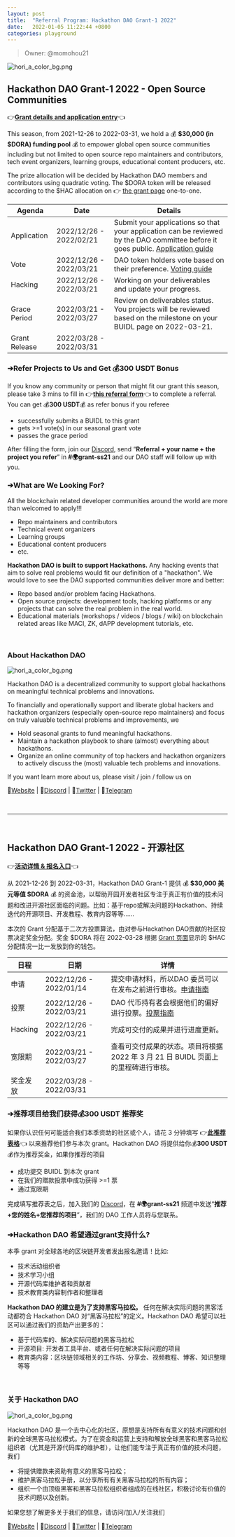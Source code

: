 ```yaml
---
layout: post
title:  "Referral Program: Hackathon DAO Grant-1 2022"
date:   2022-01-05 11:22:44 +0800
categories: playground
---
```


> Owner: @momohou21

![hori_a_color_bg.png](/Hackathon-Playbook/img/grant22s1.png)

## **Hackathon DAO Grant-1 2022 - Open Source Communities**

👉[**Grant details and application entry**](https://hackerlink.io/grant/34/)👈

This season, from 2021-12-26 to 2022-03-31, we hold a 💰 **$30,000 (in $DORA) funding pool** 💰 to empower global open source communities including but not limited to open source repo maintainers and contributors, tech event organizers, learning groups, educational content producers, etc.

The prize allocation will be decided by Hackathon DAO members and contributors using quadratic voting. The $DORA token will be released according to the $HAC allocation on 👉 [the grant page](https://hackerlink.io/grant/34/) one-to-one.

| Agenda | Date | Details |
| --- | --- | --- |
| Application | 2022/12/26 - 2022/02/21 | Submit your applications so that your application can be reviewed by the DAO committee before it goes public. [Application guide](https://dorahacksglobal.github.io/Hackathon-Playbook/playground/2021/12/26/grant1-2022-application.html)   |
| Vote | 2022/12/26 - 2022/03/21 | DAO token holders vote based on their preference. [Voting guide](https://dorahacksglobal.github.io/Hackathon-Playbook/playground/2021/12/26/grant1-2022-voting.html) |
| Hacking | 2022/12/26 - 2022/03/21 | Working on your deliverables and update your progress.  |
| Grace Period | 2022/03/21 - 2022/03/27 | Review on deliverables status. You projects will be reviewed based on the milestone on your BUIDL page on 2022-03-21. |
| Grant Release | 2022/03/28 - 2022/03/31 |  |



### **➔Refer Projects to Us and Get 💰300 USDT Bonus**

If you know any community or person that might fit our grant this season, please take 3 mins to fill in 👉[**this referral form**](https://forms.gle/VZuD4JQAWo8Vjg8U6)👈 to complete a referral. You can get 💰**300 USDT**💰 as refer bonus if you referee 
- successfully submits a BUIDL to this grant
- gets >=1 vote(s) in our seasonal grant vote 
- passes the grace period

After filling the form, join our [Discord](https://discord.gg/gVBYGfmwQv), send “**Referral + your name + the project you refer**” in **#🌍grant-ss21** and our DAO staff will follow up with you.


### **➔What are We Looking For?**

All the blockchain related developer communities around the world are more than welcomed to apply!!!
- Repo maintainers and contributors
- Technical event organizers
- Learning groups
- Educational content producers
- etc.

**Hackathon DAO is built to support Hackathons.** Any hacking events that aim to solve real problems would fit our definition of a "hackathon". We would love to see the DAO supported communities deliver more and better:
- Repo based and/or problem facing Hackathons.
- Open source projects: development tools, hacking platforms or any projects that can solve the real problem in the real world.
- Educational materials (workshops / videos / blogs / wiki) on blockchain related areas like MACI, ZK, dAPP development tutorials, etc.

<br>

### About Hackathon DAO

![hori_a_color_bg.png](/Hackathon-Playbook/img/logo_pink.png)

Hackathon DAO is a decentralized community to support global hackathons on meaningful technical problems and innovations.

To financially and operationally support and liberate global hackers and hackathon organizers (especially open-source repo maintainers) and focus on truly valuable technical problems and improvements, we

- Hold seasonal grants to fund meaningful hackathons.
- Maintain a hackathon playbook to share (almost) everything about hackathons.
- Organize an online community of top hackers and hackathon organizers to actively discuss the (most) valuable tech problems and innovations.

If you want learn more about us, please visit / join / follow us on

🔗[Website](https://dorahacksglobal.github.io/Hackathon-Playbook/dao/) | 🔗[Discord](https://discord.gg/gVBYGfmwQv) | 🔗[Twitter](https://twitter.com/hackathonDAO) | 🔗[Telegram](https://t.me/+MHLRt9ZEp3AyMDRl)

<br>

---

<br>

## Hackathon DAO Grant-1 2022 - 开源社区

👉[**活动详情 & 报名入口**](https://hackerlink.io/grant/34/)👈

从 2021-12-26 到 2022-03-31，Hackathon DAO Grant-1 提供 💰 **$30,000 美元等值 $DORA** 💰 的资金池，以帮助开园开发者社区专注于真正有价值的技术问题和改进开源社区面临的问题。比如：基于repo或解决问题的Hackathon、持续迭代的开源项目、开发教程、教育内容等等……

本次的 Grant 分配基于二次方投票算法，由对参与Hackathon DAO贡献的社区投票决定奖金分配。奖金 $DORA 将在 2022-03-28 根据 [Grant 页面](https://hackerlink.io/grant/34/)显示的 $HAC 分配情况一比一发放到你的钱包。

| 日程 | 日期 | 详情 |
| --- | --- | --- |
| 申请 | 2022/12/26 - 2022/01/14 | 提交申请材料，所以DAO 委员可以在发布之前进行审核。[申请指南](https://dorahacksglobal.github.io/Hackathon-Playbook/playground/2021/12/26/grant1-2022-application.html) |
| 投票 | 2022/12/26 - 2022/03/21 | DAO 代币持有者会根据他们的偏好进行投票。[投票指南](https://dorahacksglobal.github.io/Hackathon-Playbook/playground/2021/12/26/grant1-2022-voting.html) |
| Hacking | 2022/12/26 - 2022/03/21 | 完成可交付的成果并进行进度更新。 |
| 宽限期 | 2022/03/21 - 2022/03/27 | 查看可交付成果的状态。项目将根据 2022 年 3 月 21 日 BUIDL 页面上的里程碑进行审核。 |
| 奖金发放 | 2022/03/28 - 2022/03/31 |  |


### **➔推荐项目给我们获得💰300 USDT 推荐奖**

如果你认识任何可能适合我们本季资助的社区或个人，请花 3 分钟填写 👉[**此推荐表格**](https://forms.gle/VZuD4JQAWo8Vjg8U6)👈 以来推荐他们参与本次 grant。Hackathon DAO 将提供给你💰**300 USDT**💰作为推荐奖金，如果你推荐的项目
- 成功提交 BUIDL 到本次 grant
- 在我们的赠款投票中成功获得 >=1 票
- 通过宽限期

完成填写推荐表之后，加入我们的 [Discord](https://discord.gg/gVBYGfmwQv)，在 **#🌍grant-ss21** 频道中发送“**推荐+您的姓名+您推荐的项目**”，我们的 DAO 工作人员将与您联系。


### **➔Hackathon DAO 希望通过grant支持什么?**

本季 grant 对全球各地的区块链开发者发出报名邀请！比如:
- 技术活动组织者
- 技术学习小组
- 开源代码库维护者和贡献者
- 技术教育类内容制作者和整理者

**Hackathon DAO 的建立是为了支持黑客马拉松。** 任何在解决实际问题的黑客活动都符合 Hackathon DAO 对“黑客马拉松”的定义。Hackathon DAO 希望可以社区可以通过我们的资助产出更多的：
- 基于代码库的、解决实际问题的黑客马拉松
- 开源项目: 开发者工具平台、或者任何在解决实际问题的项目
- 教育类内容：区块链领域相关的工作坊、分享会、视频教程、博客、知识整理等等

<br>

### 关于 Hackathon DAO

![hori_a_color_bg.png](/Hackathon-Playbook/img/logo_pink.png)

Hackathon DAO 是一个去中心化的社区，原想是支持所有有意义的技术问题和创新的全球黑客马拉松模式。为了在资金和运营上支持和解放全球黑客和黑客马拉松组织者（尤其是开源代码库的维护者），让他们能专注于真正有价值的技术问题，我们

- 将提供赠款来资助有意义的黑客马拉松；
- 维护黑客马拉松手册，以分享所有有关黑客马拉松的所有内容；
- 组织一个由顶级黑客和黑客马拉松组织者组成的在线社区，积极讨论有价值的技术问题以及创新。

如果您想了解更多关于我们的信息，请访问/加入/关注我们

🔗[Website](https://dorahacksglobal.github.io/Hackathon-Playbook/dao/) | 🔗[Discord](https://discord.gg/gVBYGfmwQv) | 🔗[Twitter](https://twitter.com/hackathonDAO) | 🔗[Telegram](https://t.me/+MHLRt9ZEp3AyMDRl)


